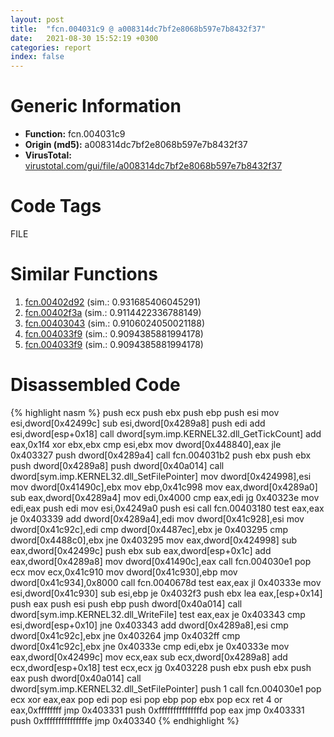 ```yaml
---
layout: post
title:  "fcn.004031c9 @ a008314dc7bf2e8068b597e7b8432f37"
date:   2021-08-30 15:52:19 +0300
categories: report
index: false
---
```


# Generic Information
- **Function:** fcn.004031c9
- **Origin (md5):** a008314dc7bf2e8068b597e7b8432f37
- **VirusTotal:** [virustotal.com/gui/file/a008314dc7bf2e8068b597e7b8432f37][virustotal_ref]

# Code Tags
<span class="tag" id="FILE">FILE</span>


# Similar Functions

1. [fcn.00402d92][similar_1_ref] (sim.: 0.931685406045291)
2. [fcn.00402f3a][similar_2_ref] (sim.: 0.9114422336788149)
3. [fcn.00403043][similar_3_ref] (sim.: 0.9106024050021188)
4. [fcn.004033f9][similar_4_ref] (sim.: 0.9094385881994178)
5. [fcn.004033f9][similar_5_ref] (sim.: 0.9094385881994178)


# Disassembled Code

{% highlight nasm %}
push ecx
push ebx
push ebp
push esi
mov esi,dword[0x42499c]
sub esi,dword[0x4289a8]
push edi
add esi,dword[esp+0x18]
call dword[sym.imp.KERNEL32.dll_GetTickCount]
add eax,0x1f4
xor ebx,ebx
cmp esi,ebx
mov dword[0x448840],eax
jle 0x403327
push dword[0x4289a4]
call fcn.004031b2
push ebx
push ebx
push dword[0x4289a8]
push dword[0x40a014]
call dword[sym.imp.KERNEL32.dll_SetFilePointer]
mov dword[0x424998],esi
mov dword[0x41490c],ebx
mov ebp,0x41c998
mov eax,dword[0x4289a0]
sub eax,dword[0x4289a4]
mov edi,0x4000
cmp eax,edi
jg 0x40323e
mov edi,eax
push edi
mov esi,0x4249a0
push esi
call fcn.00403180
test eax,eax
je 0x403339
add dword[0x4289a4],edi
mov dword[0x41c928],esi
mov dword[0x41c92c],edi
cmp dword[0x4487ec],ebx
je 0x403295
cmp dword[0x4488c0],ebx
jne 0x403295
mov eax,dword[0x424998]
sub eax,dword[0x42499c]
push ebx
sub eax,dword[esp+0x1c]
add eax,dword[0x4289a8]
mov dword[0x41490c],eax
call fcn.004030e1
pop ecx
mov ecx,0x41c910
mov dword[0x41c930],ebp
mov dword[0x41c934],0x8000
call fcn.0040678d
test eax,eax
jl 0x40333e
mov esi,dword[0x41c930]
sub esi,ebp
je 0x4032f3
push ebx
lea eax,[esp+0x14]
push eax
push esi
push ebp
push dword[0x40a014]
call dword[sym.imp.KERNEL32.dll_WriteFile]
test eax,eax
je 0x403343
cmp esi,dword[esp+0x10]
jne 0x403343
add dword[0x4289a8],esi
cmp dword[0x41c92c],ebx
jne 0x403264
jmp 0x4032ff
cmp dword[0x41c92c],ebx
jne 0x40333e
cmp edi,ebx
je 0x40333e
mov eax,dword[0x42499c]
mov ecx,eax
sub ecx,dword[0x4289a8]
add ecx,dword[esp+0x18]
test ecx,ecx
jg 0x403228
push ebx
push ebx
push eax
push dword[0x40a014]
call dword[sym.imp.KERNEL32.dll_SetFilePointer]
push 1
call fcn.004030e1
pop ecx
xor eax,eax
pop edi
pop esi
pop ebp
pop ebx
pop ecx
ret 4
or eax,0xffffffff
jmp 0x403331
push 0xfffffffffffffffd
pop eax
jmp 0x403331
push 0xfffffffffffffffe
jmp 0x403340
{% endhighlight %}


[similar_1_ref]: /report/fcn.00402d92@e1c1647e2a46cfd9190abde0e66f29f3
[similar_2_ref]: /report/fcn.00402f3a@588e58b795d90bc66462e36cf410fee4
[similar_3_ref]: /report/fcn.00403043@8cfd88d3d8731b3b92d68ac112eaa420
[similar_4_ref]: /report/fcn.004033f9@0a0cabcf61ae0cbba2b913f9f2f07305
[similar_5_ref]: /report/fcn.004033f9@e88e20d68d7b3df5aa8f6d5028e52001
[virustotal_ref]: https://www.virustotal.com/gui/file/a008314dc7bf2e8068b597e7b8432f37